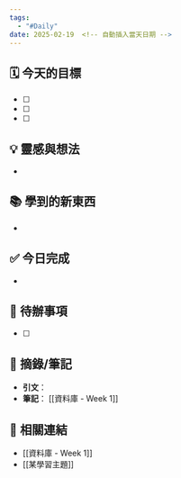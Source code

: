 ```yaml
---
tags:
  - "#Daily"
date: 2025-02-19  <!-- 自動插入當天日期 -->
---
```


## 🗓 今天的目標
- [ ] 
- [ ] 
- [ ] 

## 💡 靈感與想法
- 

## 📚 學到的新東西
- 

## ✅ 今日完成
- 

## 🔄 待辦事項
- [ ] 

## 📖 摘錄/筆記
- **引文**：  
- **筆記**：  [[資料庫 - Week 1]]

## 🔗 相關連結
- [[資料庫 - Week 1]]
- [[某學習主題]]
